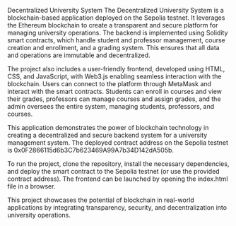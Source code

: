 Decentralized University System
The Decentralized University System is a blockchain-based application deployed on the Sepolia testnet. It leverages the Ethereum blockchain to create a transparent and secure platform for managing university operations. The backend is implemented using Solidity smart contracts, which handle student and professor management, course creation and enrollment, and a grading system. This ensures that all data and operations are immutable and decentralized.

The project also includes a user-friendly frontend, developed using HTML, CSS, and JavaScript, with Web3.js enabling seamless interaction with the blockchain. Users can connect to the platform through MetaMask and interact with the smart contracts. Students can enroll in courses and view their grades, professors can manage courses and assign grades, and the admin oversees the entire system, managing students, professors, and courses.

This application demonstrates the power of blockchain technology in creating a decentralized and secure backend system for a university management system. The deployed contract address on the Sepolia testnet is 0x0F2866115d6b3C7b623469A99A7b34D142dA505b.

To run the project, clone the repository, install the necessary dependencies, and deploy the smart contract to the Sepolia testnet (or use the provided contract address). The frontend can be launched by opening the index.html file in a browser.

This project showcases the potential of blockchain in real-world applications by integrating transparency, security, and decentralization into university operations.
